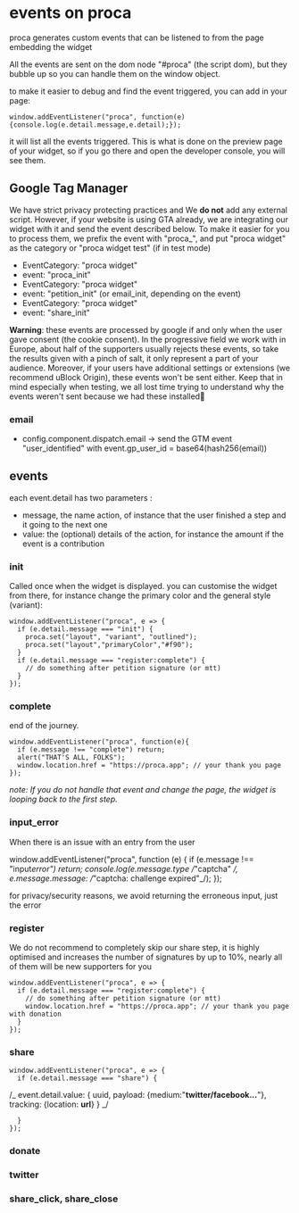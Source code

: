 # events on proca

proca generates custom events that can be listened to from the page embedding the widget

All the events are sent on the dom node "#proca" (the script dom), but they bubble up so you can handle them on the window object.

to make it easier to debug and find the event triggered, you can add in your page:

    window.addEventListener("proca", function(e){console.log(e.detail.message,e.detail);});

it will list all the events triggered. This is what is done on the preview page of your widget, so if you go there and open the developer console, you will see them.

## Google Tag Manager

We have strict privacy protecting practices and We **do not** add any external script. However, if your website is using GTA already, we are integrating our widget with it and send the event described below. To make it easier for you to process them, we prefix the event with "proca_", and put "proca widget" as the category or "proca widget test" (if in test mode)

- EventCategory: "proca widget"
- event: "proca_init"
- EventCategory: "proca widget"
- event: "petition_init" (or email_init, depending on the event)
- EventCategory: "proca widget"
- event: "share_init"

**Warning**: these events are processed by google if and only when the user gave consent (the cookie consent). In the progressive field we work with in Europe, about half of the supporters usually rejects these events, so take the results given with a pinch of salt, it only represent a part of your audience. Moreover, if your users have additional settings or extensions (we recommend uBlock Origin), these events won't be sent either. Keep that in mind especially when testing, we all lost time trying to understand why the events weren't sent because we had these installed🤷 

### email
- config.component.dispatch.email -> send the GTM event  "user_identified" with event.gp_user_id = base64(hash256(email))

## events

each event.detail has two parameters :

- message, the name action, of instance that the user finished a step and it going to the next one
- value: the (optional) details of the action, for instance the amount if the event is a contribution

### init

Called once when the widget is displayed. you can customise the widget from there, for instance change the primary color and the general style (variant):

    window.addEventListener("proca", e => {
      if (e.detail.message === "init") {
        proca.set("layout", "variant", "outlined");
        proca.set("layout","primaryColor","#f90");
      }
      if (e.detail.message === "register:complete") {
        // do something after petition signature (or mtt)
      }
    });

### complete

end of the journey.

    window.addEventListener("proca", function(e){
      if (e.message !== "complete") return;
      alert("THAT'S ALL, FOLKS");
      window.location.href = "https://proca.app"; // your thank you page
    });

_note: If you do not handle that event and change the page, the widget is looping back to the first step._

### input_error

When there is an issue with an entry from the user

window.addEventListener("proca", function (e) {
if (e.message !== "input*error") return;
console.log(e.message.type /*"captcha" _/, e.message.message: /_"captcha: challenge expired"\_/);
});

for privacy/security reasons, we avoid returning the erroneous input, just the error

### register

We do not recommend to completely skip our share step, it is highly optimised and increases the number of signatures by up to 10%, nearly all of them will be new supporters for you

    window.addEventListener("proca", e => {
      if (e.detail.message === "register:complete") {
        // do something after petition signature (or mtt)
        window.location.href = "https://proca.app"; // your thank you page with donation
      }
    });

### share

    window.addEventListener("proca", e => {
      if (e.detail.message === "share") {

/_ event.detail.value: {
uuid,
payload: {medium:"**twitter/facebook...**"},
tracking: {location: **url**}
}
_/

      }
    });

### donate

### twitter

### share_click, share_close
